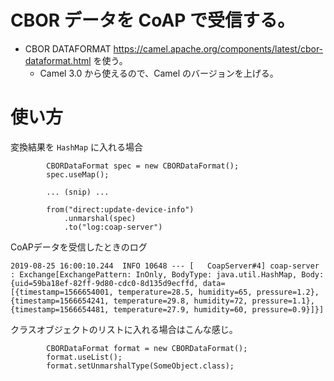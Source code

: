 # CBOR データを CoAP で受信する。

* CBOR DATAFORMAT <https://camel.apache.org/components/latest/cbor-dataformat.html> を使う。
    * Camel 3.0 から使えるので、Camel のバージョンを上げる。

# 使い方

変換結果を `HashMap` に入れる場合
```
        CBORDataFormat spec = new CBORDataFormat();
        spec.useMap();

        ... (snip) ...

        from("direct:update-device-info")
            .unmarshal(spec)
            .to("log:coap-server")
```

CoAPデータを受信したときのログ
```
2019-08-25 16:00:10.244  INFO 10648 --- [   CoapServer#4] coap-server                              : Exchange[ExchangePattern: InOnly, BodyType: java.util.HashMap, Body: {uid=59ba18ef-82ff-9d80-cdc0-8d135d9ecffd, data=[{timestamp=1566654001, temperature=28.5, humidity=65, pressure=1.2}, {timestamp=1566654241, temperature=29.8, humidity=72, pressure=1.1}, {timestamp=1566654481, temperature=27.9, humidity=60, pressure=0.9}]}]
```

クラスオブジェクトのリストに入れる場合はこんな感じ。
```
        CBORDataFormat format = new CBORDataFormat();
        format.useList();
        format.setUnmarshalType(SomeObject.class);
```